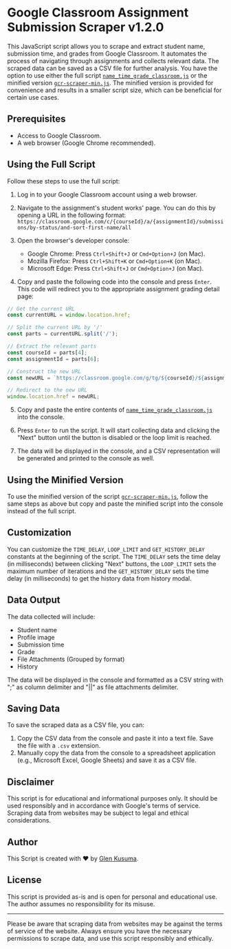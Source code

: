 # Google Classroom Assignment Submission Scraper v1.2.0

This JavaScript script allows you to scrape and extract student name, submission time, and grades from Google Classroom. It automates the process of navigating through assignments and collects relevant data. The scraped data can be saved as a CSV file for further analysis.
You have the option to use either the full script [`name_time_grade_classroom.js`](./name_time_grade_classroom.js) or the minified version [`gcr-scraper-min.js`](./gcr-scraper-min.js). The minified version is provided for convenience and results in a smaller script size, which can be beneficial for certain use cases.

## Prerequisites

- Access to Google Classroom.
- A web browser (Google Chrome recommended).

## Using the Full Script

Follow these steps to use the full script:

1. Log in to your Google Classroom account using a web browser.

2. Navigate to the assignment's student works' page. You can do this by opening a URL in the following format:
   `https://classroom.google.com/c/{courseId}/a/{assignmentId}/submissions/by-status/and-sort-first-name/all`

3. Open the browser's developer console:
   - Google Chrome: Press `Ctrl+Shift+J` or `Cmd+Option+J` (on Mac).
   - Mozilla Firefox: Press `Ctrl+Shift+K` or `Cmd+Option+K` (on Mac).
   - Microsoft Edge: Press `Ctrl+Shift+J` or `Cmd+Option+J` (on Mac).

4. Copy and paste the following code into the console and press `Enter`. This code will redirect you to the appropriate assignment grading detail page:

```javascript
// Get the current URL
const currentURL = window.location.href;

// Split the current URL by '/'
const parts = currentURL.split('/');

// Extract the relevant parts
const courseId = parts[4];
const assignmentId = parts[6];

// Construct the new URL
const newURL = `https://classroom.google.com/g/tg/${courseId}/${assignmentId}`;

// Redirect to the new URL
window.location.href = newURL;
```
5. Copy and paste the entire contents of [`name_time_grade_classroom.js`](./name_time_grade_classroom.js) into the console.

6. Press `Enter` to run the script. It will start collecting data and clicking the "Next" button until the button is disabled or the loop limit is reached.

7. The data will be displayed in the console, and a CSV representation will be generated and printed to the console as well.

## Using the Minified Version

To use the minified version of the script [`gcr-scraper-min.js`](./gcr-scraper-min.js), follow the same steps as above but copy and paste the minified script into the console instead of the full script.

## Customization

You can customize the `TIME_DELAY`, `LOOP_LIMIT` and `GET_HISTORY_DELAY` constants at the beginning of the script. The `TIME_DELAY` sets the time delay (in milliseconds) between clicking "Next" buttons,  the `LOOP_LIMIT` sets the maximum number of iterations and the `GET_HISTORY_DELAY` sets the time delay (in milliseconds) to get the history data from history modal.

## Data Output

The data collected will include:

- Student name
- Profile image
- Submission time
- Grade
- File Attachments (Grouped by format)
- History

The data will be displayed in the console and formatted as a CSV string with ";" as column delimiter and "||" as file attachments delimiter.

## Saving Data

To save the scraped data as a CSV file, you can:

1. Copy the CSV data from the console and paste it into a text file. Save the file with a `.csv` extension.
2. Manually copy the data from the console to a spreadsheet application (e.g., Microsoft Excel, Google Sheets) and save it as a CSV file.

## Disclaimer

This script is for educational and informational purposes only. It should be used responsibly and in accordance with Google's terms of service. Scraping data from websites may be subject to legal and ethical considerations.

## Author

This Script is created with ❤️ by [Glen Kusuma](https://github.com/glenkusuma).

## License

This script is provided as-is and is open for personal and educational use. The author assumes no responsibility for its misuse.

---

Please be aware that scraping data from websites may be against the terms of service of the website. Always ensure you have the necessary permissions to scrape data, and use this script responsibly and ethically.

